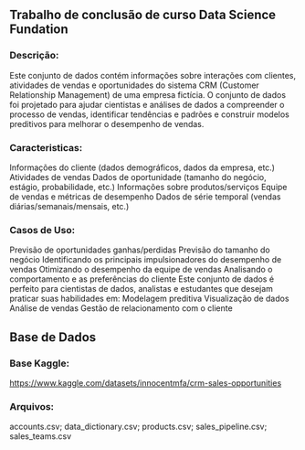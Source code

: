 ## Trabalho de conclusão de curso Data Science Fundation
### Descrição:
Este conjunto de dados contém informações sobre interações com clientes, atividades de vendas e oportunidades do sistema CRM (Customer Relationship Management) de uma empresa fictícia. O conjunto de dados foi projetado para ajudar cientistas e análises de dados a compreender o processo de vendas, identificar tendências e padrões e construir modelos preditivos para melhorar o desempenho de vendas.

### Caracteristicas:
Informações do cliente (dados demográficos, dados da empresa, etc.) Atividades de vendas Dados de oportunidade (tamanho do negócio, estágio, probabilidade, etc.) Informações sobre produtos/serviços Equipe de vendas e métricas de desempenho Dados de série temporal (vendas diárias/semanais/mensais, etc.)

### Casos de Uso:
Previsão de oportunidades ganhas/perdidas Previsão do tamanho do negócio Identificando os principais impulsionadores do desempenho de vendas Otimizando o desempenho da equipe de vendas Analisando o comportamento e as preferências do cliente Este conjunto de dados é perfeito para cientistas de dados, analistas e estudantes que desejam praticar suas habilidades em: Modelagem preditiva Visualização de dados Análise de vendas Gestão de relacionamento com o cliente

## Base de Dados
### Base Kaggle:
https://www.kaggle.com/datasets/innocentmfa/crm-sales-opportunities

### Arquivos:
accounts.csv; data_dictionary.csv; products.csv; sales_pipeline.csv; sales_teams.csv
